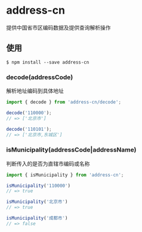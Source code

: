 # address-cn

提供中国省市区编码数据及提供查询解析操作

## 使用

```shell
$ npm install --save address-cn
```

### decode(addressCode)

解析地址编码到具体地址

```javascript
import { decode } from 'address-cn/decode';

decode('110000');
// => ['北京市']

decode('110101');
// => ['北京市,东城区']
```

### isMunicipality(addressCode|addressName)

判断传入的是否为直辖市编码或名称

```javascript
import { isMunicipality } from 'address-cn';

isMunicipality('110000')
// => true

isMunicipality('北京市')
// => true

isMunicipality('成都市')
// => false
```